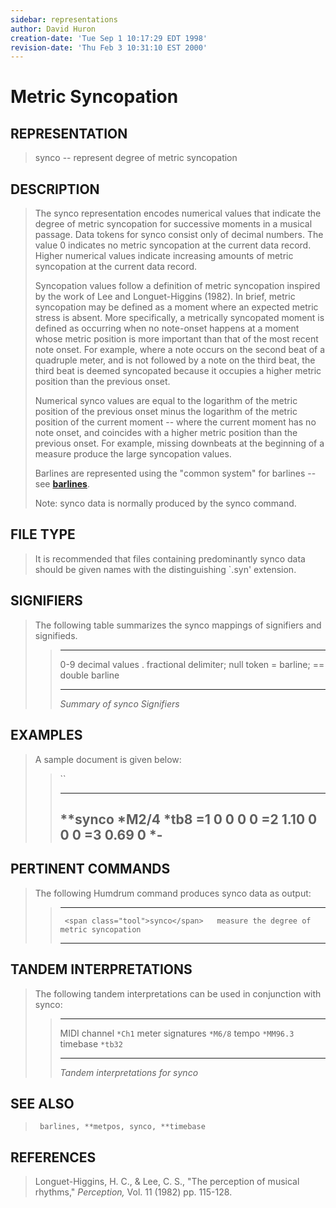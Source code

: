 ```yaml
---
sidebar: representations
author: David Huron
creation-date: 'Tue Sep 1 10:17:29 EDT 1998'
revision-date: 'Thu Feb 3 10:31:10 EST 2000'
---
```



Metric Syncopation
=============================================

## REPRESENTATION ##

> <span class="rep">synco</span> \-- represent degree of metric syncopation

## DESCRIPTION ##

> The <span class="rep">synco</span> representation encodes numerical values that
> indicate the degree of metric syncopation for successive moments in a
> musical passage. Data tokens for <span class="rep">synco</span> consist only of decimal
> numbers. The value 0 indicates no metric syncopation at the current
> data record. Higher numerical values indicate increasing amounts of
> metric syncopation at the current data record.
>
> Syncopation values follow a definition of metric syncopation inspired
> by the work of Lee and Longuet-Higgins (1982). In brief, metric
> syncopation may be defined as a moment where an expected metric stress
> is absent. More specifically, a metrically syncopated moment is
> defined as occurring when no note-onset happens at a moment whose
> metric position is more important than that of the most recent note
> onset. For example, where a note occurs on the second beat of a
> quadruple meter, and is not followed by a note on the third beat, the
> third beat is deemed syncopated because it occupies a higher metric
> position than the previous onset.
>
> Numerical <span class="rep">synco</span> values are equal to the logarithm of the
> metric position of the previous onset minus the logarithm of the
> metric position of the current moment \-- where the current moment has
> no note onset, and coincides with a higher metric position than the
> previous onset. For example, missing downbeats at the beginning of a
> measure produce the large syncopation values.
>
> Barlines are represented using the \"common system\" for barlines \--
> see [**barlines**](barlines.rep.html).
>
> Note: <span class="rep">synco</span> data is normally produced by the <span class="tool">synco</span>
> command.

## FILE TYPE ##

> It is recommended that files containing predominantly <span class="rep">synco</span> data
> should be given names with the distinguishing \`.syn\' extension.

## SIGNIFIERS ##

> The following table summarizes the <span class="rep">synco</span> mappings of
> signifiers and signifieds.
>
> >   ----- ----------------------------------
> >   0-9   decimal values
> >   .     fractional delimiter; null token
> >   =     barline; == double barline
> >   ----- ----------------------------------
> >
> > *Summary of <span class="rep">synco</span> Signifiers*

## EXAMPLES ##

> A sample document is given below:
>
> > ``
> >
> >   -----------
> >   \*\*synco
> >   \*M2/4
> >   \*tb8
> >   =1
> >   0
> >   0
> >   0
> >   0
> >   =2
> >   1.10
> >   0
> >   0
> >   0
> >   =3
> >   0.69
> >   0
> >   \*-
> >   -----------
> >
## PERTINENT COMMANDS ##

> The following Humdrum command produces <span class="rep">synco</span> data as output:
>
> >   -- ------------------------------------- ------------------------------------------
> >      <span class="tool">synco</span>   measure the degree of metric syncopation
> >   -- ------------------------------------- ------------------------------------------
> >
## TANDEM INTERPRETATIONS ##

> The following tandem interpretations can be used in conjunction with
> <span class="rep">synco</span>:
>
> >   ------------------ -----------
> >   MIDI channel       `*Ch1`
> >   meter signatures   `*M6/8`
> >   tempo              `*MM96.3`
> >   timebase           `*tb32`
> >   ------------------ -----------
> >
> > *Tandem interpretations for <span class="rep">synco</span>*

## SEE ALSO ##

> ` barlines, **metpos, synco, **timebase`

## REFERENCES ##

> Longuet-Higgins, H. C., & Lee, C. S., \"The perception of musical
> rhythms,\" *Perception,* Vol. 11 (1982) pp. 115-128.

